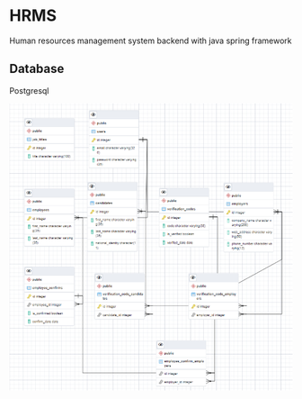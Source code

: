 # HRMS

Human resources management system backend with java spring framework  

## Database  

Postgresql  

![diagram](https://github.com/burakkosova/HRMS/blob/main/Database/diagram.png)

